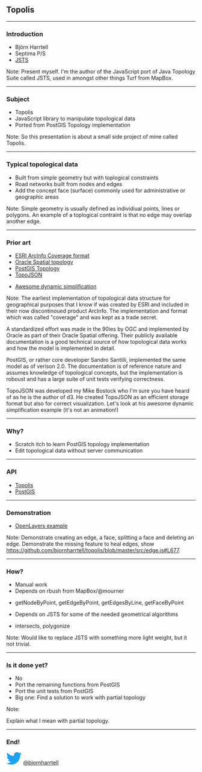 ## Topolis

---

### Introduction

* Björn Harrtell
* Septima P/S
* [JSTS](http://bjornharrtell.github.io/jsts)

Note:
Present myself.
I'm the author of the JavaScript port of Java Topology Suite called JSTS, used in amongst other things Turf from MapBox.

---

### Subject

* Topolis
* JavaScript library to manipulate topological data
* Ported from PostGIS Topology implementation

Note:
So this presentation is about a small side project of mine called Topolis.

---

### Typical topological data

* Built from simple geometry but with toplogical constraints
* Road networks built from nodes and edges
* Add the concept face (surface) commonly used for administrative or geographic areas

Note:
Simple geometry is usually defined as individiual points, lines or polygons.
An example of a toplogical contraint is that no edge may overlap another edge.

---

### Prior art

* <a target="_blank" href="http://desktop.arcgis.com/en/arcmap/10.3/manage-data/coverages/what-is-a-coverage.htm">ESRI ArcInfo Coverage format</a>
* <a target="_blank" href="https://docs.oracle.com/cd/B19306_01/appdev.102/b14256/sdo_topo_concepts.htm">Oracle Spatial topology</a>
* <a target="_blank" href="http://postgis.net/docs/manual-2.3/Topology.html">PostGIS Topology</a>
* <a target="_blank" href="https://github.com/topojson/topojson/wiki">TopoJSON</a>
 - <a target="_blank" href="https://bl.ocks.org/mbostock/6245977">Awesome dynamic simplification</a>

Note:
The earliest implementation of topological data structure for geographical purposes that I know if was created by ESRI and included in their now discontinoued product ArcInfo. The implementation and format which was called "coverage" and was kept as a trade secret.

A standardized effort was made in the 90ies by OGC and implemented by Oracle as part of their Oracle Spatial offering. Their publicly available documentation is a good technical source of how topological data works and how the model is implemented in detail.

PostGIS, or rather core developer Sandro Santilli, implemented the same model as of verison 2.0. The documentation is of reference nature and assumes knowledge of topological concepts, but the implementation is roboust and has a large suite of unit tests verifying correctness.

TopoJSON was developed my Mike Bostock who I'm sure you have heard of as he is the author of d3. He created TopoJSON as an efficient storage format but also for correct visualization. Let's look at his awesome dynamic simplification example (it's not an animation!)

---

### Why?

* Scratch itch to learn PostGIS topology implementation
* Edit topological data without server communication

---

### API

* [Topolis](https://bjornharrtell.github.io/topolis/0.2.0/apidocs/)
* [PostGIS](http://postgis.net/docs/manual-2.3/Topology.html)

---

### Demonstration

* <a target="_blank" href="http://openlayers.org">OpenLayers example</a>

Note: 
Demonstrate creating an edge, a face, splitting a face and deleting an edge.
Demonstrate the missing feature to heal edges, show https://github.com/bjornharrtell/topolis/blob/master/src/edge.js#L677.

---

### How?

* Manual work
* Depends on rbush from MapBox/@mourner
 - getNodeByPoint, getEdgeByPoint, getEdgesByLine, getFaceByPoint
* Depends on JSTS for some of the needed geometrical algorithms
 - intersects, polygonize

Note:
Would like to replace JSTS with something more light weight, but it not trivial.

---

### Is it done yet?

* No
* Port the remaining functions from PostGIS
* Port the unit tests from PostGIS
* Big one: Find a solution to work with partial topology

Note:

Explain what I mean with partial topology.

---

### End!

![Logo](assets/images/twitter.png) [@bjornharrtell](https://twitter.com/bjornharrtell)